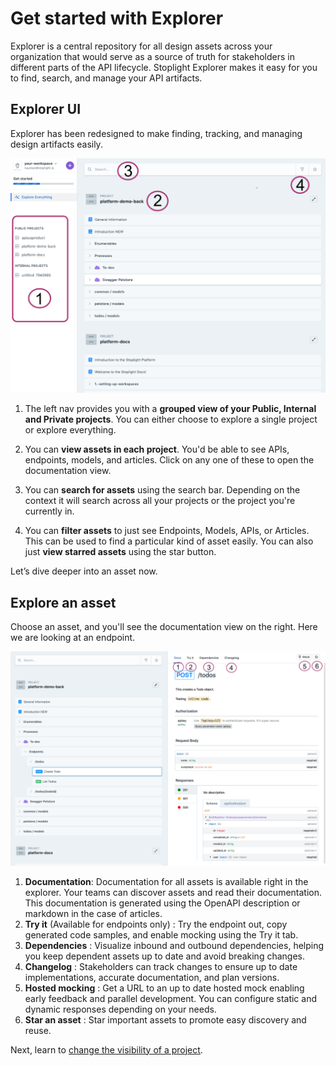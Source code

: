 # Get started with Explorer

Explorer is a central repository for all design assets across your organization that would serve as a source of truth for stakeholders in different parts of the API lifecycle. Stoplight Explorer makes it easy for you to find, search, and manage your API artifacts.

## Explorer UI

Explorer has been redesigned to make finding, tracking, and managing design artifacts easily. 

![](../assets/images/explorer-ui.png)

1. The left nav provides you with a **grouped view of your Public, Internal and Private projects**. You can either choose to explore a single project or explore everything. 

2. You can **view assets in each project**. You'd be able to see APIs, endpoints, models, and articles. Click on any one of these to open the documentation view.

3. You can **search for assets** using the search bar. Depending on the context it will search across all your projects or the project you're currently in. 

4. You can **filter assets** to just see Endpoints, Models, APIs, or Articles. This can be used to find a particular kind of asset easily. You can also just **view starred assets** using the star button. 

Let’s dive deeper into an asset now. 

## Explore an asset

Choose an asset, and you'll see the documentation view on the right. Here we are looking at an endpoint.

![](../assets/images/explore-asset.png)

1. **Documentation**: Documentation for all assets is available right in the explorer. Your teams can discover assets and read their documentation. This documentation is generated using the OpenAPI description or markdown in the case of articles.
2. **Try it** (Available for endpoints only) : Try the endpoint out, copy generated code samples, and enable mocking using the Try it tab. 
3. **Dependencies** : Visualize inbound and outbound dependencies, helping you keep dependent assets up to date and avoid breaking changes.
4. **Changelog** : Stakeholders can track changes to ensure up to date implementations, accurate documentation, and plan versions. 
5. **Hosted mocking** : Get a URL to an up to date hosted mock enabling early feedback and parallel development. You can configure static and dynamic responses depending on your needs. 
6. **Star an asset** : Star important assets to promote easy discovery and reuse.

Next, learn to [change the visibility of a project](4.projects.md).
